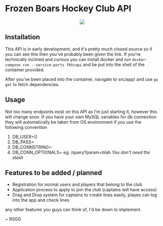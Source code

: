 # Frozen Boars Hockey Club API
<p align="center">
  <img src="https://i.imgur.com/NXvdSJN.png">
</p>

## Installation
This API is in early development, and it's pretty much closed source so if you can see this then you've probably been given the link. If you're technically inclined and curious you can install docker and run `docker-compose run --service-ports fbhcapi` and be put into the shell of the container provided.

After you've been placed into the container, navigate to src/app/ and use `go get` to fetch dependencies.


## Usage
Not too many endpoints exist on this API as I'm just starting it, however this will change soon. If you have your own MySQL variables for db connection they will automatically be taken from OS environment if you use the following convention

  1. DB_USER=(<your db username>)
  2. DB_PASS=<your db password>
  3. DB_CONNSTRING=<your database url>
  4. DB_CONN_OPTIONALS=<any query params> eg: /query?param=blah *You don't need the slash*



## Features to be added / planned
- Registration for normal users and players that belong to the club
- Application process to apply to join the club (captains will have access)
- Drag and Drop system for captains to create lines easily, playes can log into the app and check lines

any other features you guys can think of, I'd be down to implement.


~ RSGG
